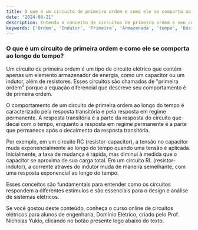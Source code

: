 ```yaml
---
title: O que é um circuito de primeira ordem e como ele se comporta ao longo do tempo?
date: "2024-08-21"
description: Entenda o conceito de circuitos de primeira ordem e seu comportamento ao longo do tempo.
keywords: ['Ordem', 'Indutor', 'Primeira', 'Armazenada', 'tempo', 'Básico', 'Tensão']
---
```


### O que é um circuito de primeira ordem e como ele se comporta ao longo do tempo?

Um circuito de primeira ordem é um tipo de circuito elétrico que contém apenas um elemento armazenador de energia, como um capacitor ou um indutor, além de resistores. Esses circuitos são chamados de "primeira ordem" porque a equação diferencial que descreve seu comportamento é de primeira ordem. 

O comportamento de um circuito de primeira ordem ao longo do tempo é caracterizado pela resposta transitória e pela resposta em regime permanente. A resposta transitória é a parte da resposta do circuito que decai com o tempo, enquanto a resposta em regime permanente é a parte que permanece após o decaimento da resposta transitória.

Por exemplo, em um circuito RC (resistor-capacitor), a tensão no capacitor muda exponencialmente ao longo do tempo quando uma tensão é aplicada. Inicialmente, a taxa de mudança é rápida, mas diminui à medida que o capacitor se aproxima de sua carga total. Em um circuito RL (resistor-indutor), a corrente através do indutor muda de maneira semelhante, com uma resposta exponencial ao longo do tempo.

Esses conceitos são fundamentais para entender como os circuitos respondem a diferentes estímulos e são essenciais para o design e análise de sistemas elétricos.

Se você gostou deste conteúdo, conheça o curso online de circuitos elétricos para alunos de engenharia, Domínio Elétrico, criado pelo Prof. Nicholas Yukio, clicando no botão presente logo abaixo do texto.